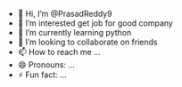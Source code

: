 - 👋 Hi, I’m @PrasadReddy9
- 👀 I’m interested get job for good company
- 🌱 I’m currently learning python
- 💞️ I’m looking to collaborate on  friends
- 📫 How to reach me ...
- 😄 Pronouns: ...
- ⚡ Fun fact: ...

<!---
PrasadReddy9/PrasadReddy9 is a ✨ special ✨ repository because its `README.md` (this file) appears on your GitHub profile.
You can click the Preview link to take a look at your changes.
--->
